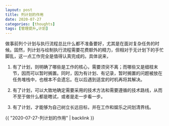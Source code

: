 ```yaml
---
layout: post
title: 列计划的作用
date: 2020-07-27
categories: [thoughts]
tags: [管理提升,计划]
---
```


做事前列个计划与执行流程总比什么都不准备要好，尤其是在面对复杂任务的时候。固然，列计划与绘制执行流程需要花费额外的精力，但相对于无计划下的手忙脚乱，这一点工作完全是值得认真完成的。具体说来，

1. 有了计划，则明确了哪些是工作的核心，需要须臾不离；而哪些又是细枝末节，因而可以暂时搁置。同时，因为有计划、有记录，暂时搁置的问题被放在任务堆栈中，也根本不会遗忘。在以后遇到适宜的时机再将其解决。

2. 有了计划，可以大致地确定需要采用的技术方法和需要遵循的技术路线，从而不至于做什么都是瞎试，或者是走一步看一步。

3. 有了计划，才能够为自己树立长远目标，并在工作和娱乐之间划清界线。

{{ "2020-07-27-列计划的作用" | backlink }}
